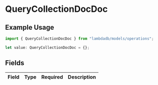 # QueryCollectionDocDoc

## Example Usage

```typescript
import { QueryCollectionDocDoc } from "lambdadb/models/operations";

let value: QueryCollectionDocDoc = {};
```

## Fields

| Field       | Type        | Required    | Description |
| ----------- | ----------- | ----------- | ----------- |